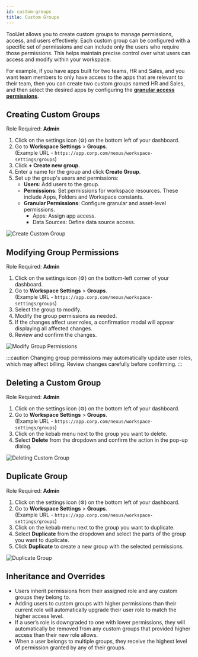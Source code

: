 ```yaml
---
id: custom-groups
title: Custom Groups
---
```


ToolJet allows you to create custom groups to manage permissions, access, and users effectively. Each custom group can be configured with a specific set of permissions and can include only the users who require those permissions. This helps maintain precise control over what users can access and modify within your workspace.

For example, if you have apps built for two teams, HR and Sales, and you want team members to only have access to the apps that are relevant to their team, then you can create two custom groups named HR and Sales, and then select the desired apps by configuring the **[granular access permissions](#)**.

## Creating Custom Groups

Role Required: **Admin** <br/>

1. Click on the settings icon (⚙️) on the bottom left of your dashboard.
2. Go to **Workspace Settings** > **Groups**. <br/>
    (Example URL - `https://app.corp.com/nexus/workspace-settings/groups`)
3. Click **+ Create new group**.
4. Enter a name for the group and click **Create Group**.
5. Set up the group's users and permissions:
   - **Users**: Add users to the group.
   - **Permissions**: Set permissions for workspace resources. These include Apps, Folders and Workspace constants.
   - **Granular Permissions**: Configure granular and asset-level permissions.
      - Apps: Assign app access.
      - Data Sources: Define data source access.

<img className="screenshot-full" src="/img/tutorial/manage-users-groups/create-custom-group.png" alt="Create Custom Group" />

## Modifying Group Permissions

Role Required: **Admin** <br/>

1. Click on the settings icon (⚙️) on the bottom-left corner of your dashboard.
2. Go to **Workspace Settings** > **Groups**. <br/>
    (Example URL - `https://app.corp.com/nexus/workspace-settings/groups`)
3. Select the group to modify.
4. Modify the group permissions as needed.
5. If the changes affect user roles, a confirmation modal will appear displaying all affected changes.
6. Review and confirm the changes.

<img className="screenshot-full" src="/img/tutorial/manage-users-groups/modify-group-permissions.png" alt="Modify Group Permissions" />

:::caution
Changing group permissions may automatically update user roles, which may affect billing. Review changes carefully before confirming.
:::

## Deleting a Custom Group

Role Required: **Admin** <br/>

1. Click on the settings icon (⚙️) on the bottom left of your dashboard.
2. Go to **Workspace Settings** > **Groups**. <br/>
    (Example URL - `https://app.corp.com/nexus/workspace-settings/groups`)
3. Click on the kebab menu next to the group you want to delete.
4. Select **Delete** from the dropdown and confirm the action in the pop-up dialog.

<img className="screenshot-full" src="/img/tutorial/manage-users-groups/deleting-custom-group.png" alt="Deleting Custom Group" />

## Duplicate Group

Role Required: **Admin** <br/>

1. Click on the settings icon (⚙️) on the bottom left of your dashboard.
2. Go to **Workspace Settings** > **Groups**. <br/>
    (Example URL - `https://app.corp.com/nexus/workspace-settings/groups`)
3. Click on the kebab menu next to the group you want to duplicate.
4. Select **Duplicate** from the dropdown and select the parts of the group you want to duplicate.
5. Click **Duplicate** to create a new group with the selected permissions.

<img className="screenshot-full" src="/img/tutorial/manage-users-groups/duplicate-group.png" alt="Duplicate Group" />

## Inheritance and Overrides
- Users inherit permissions from their assigned role and any custom groups they belong to.
- Adding users to custom groups with higher permissions than their current role will automatically upgrade their user role to match the higher access level.
- If a user’s role is downgraded to one with lower permissions, they will automatically be removed from any custom groups that provided higher access than their new role allows.
- When a user belongs to multiple groups, they receive the highest level of permission granted by any of their groups.